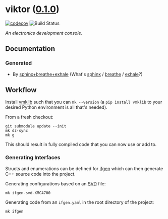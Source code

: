 <!--
    =====================================
    generator=datazen
    version=3.1.3
    hash=b5dac18625618915640889da478f3a1b
    =====================================
-->

# viktor ([0.1.0](https://github.com/vkottler/viktor/releases/tag/0.1.0))

[![codecov](https://codecov.io/gh/vkottler/viktor/branch/master/graph/badge.svg)](https://codecov.io/gh/vkottler/viktor)
![Build Status](https://github.com/vkottler/viktor/actions/workflows/yambs-project.yml/badge.svg)

*An electronics development console.*

## Documentation

### Generated

* By [sphinx+breathe+exhale](https://vkottler.github.io/cpp/sphinx/viktor/)
(What's [sphinx](https://www.sphinx-doc.org/en/master/) /
[breathe](https://breathe.readthedocs.io/en/latest/) /
[exhale](https://exhale.readthedocs.io/en/latest/)?)

## Workflow

Install [vmklib](https://github.com/vkottler/vmklib) such that you can
`mk --version` (a `pip install vmklib` to your desired Python environment is
all that's needed).

From a fresh checkout:

```
git submodule update --init
mk dz-sync
mk g
```

This should result in fully compiled code that you can now use or add to.


### Generating Interfaces

Structs and enumerations can be defined for
[ifgen](https://github.com/vkottler/ifgen) which can then generate C++ source
code into the project.

Generating configurations based on an
[SVD](https://github.com/vkottler/ifgen/tree/master/ifgen/data/svd) file:

```
mk ifgen-svd-XMC4700
```

Generating code from an `ifgen.yaml` in the root directory of the project:

```
mk ifgen
```
